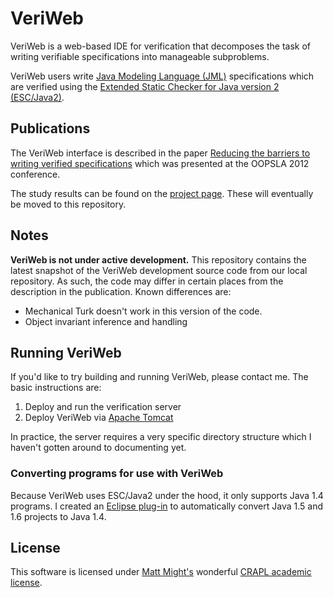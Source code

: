 VeriWeb
=======

VeriWeb is a web-based IDE for verification that decomposes the task
of writing verifiable specifications into manageable subproblems.

VeriWeb users write [Java Modeling Language
(JML)](http://www.eecs.ucf.edu/~leavens/JML//index.shtml)
specifications which are verified using the [Extended Static Checker
for Java version 2
(ESC/Java2)](http://kindsoftware.com/products/opensource/ESCJava2/).

## Publications

The VeriWeb interface is described in the paper [Reducing the barriers
to writing verified
specifications](http://homes.cs.washington.edu/~mernst/pubs/veriweb-oopsla2012-abstract.html)
which was presented at the OOPSLA 2012 conference.

The study results can be found on the [project
page](http://homes.cs.washington.edu/~tws/veriweb). These will
eventually be moved to this repository.

## Notes

**VeriWeb is not under active development.** This repository
contains the latest snapshot of the VeriWeb development source code
from our local repository. As such, the code may differ in certain
places from the description in the publication. Known differences are:

* Mechanical Turk doesn't work in this version of the code.
* Object invariant inference and handling 

## Running VeriWeb

If you'd like to try building and running VeriWeb, please contact
me. The basic instructions are:

 1. Deploy and run the verification server
 2. Deploy VeriWeb via [Apache Tomcat](https://tomcat.apache.org/)

In practice, the server requires a very specific directory structure
which I haven't gotten around to documenting yet.

### Converting programs for use with VeriWeb

Because VeriWeb uses ESC/Java2 under the hood, it only supports Java
1.4 programs. I created an [Eclipse
plug-in](https://code.google.com/a/eclipselabs.org/p/java-downconvert/)
to automatically convert Java 1.5 and 1.6 projects to Java 1.4.

## License

This software is licensed under [Matt Might's](http://matt.might.net/)
wonderful [CRAPL academic
license](http://matt.might.net/articles/crapl/).



